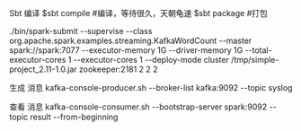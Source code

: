Sbt 编译
$sbt compile #编译，等待很久，天朝龟速 
$sbt package #打包


./bin/spark-submit --supervise --class org.apache.spark.examples.streaming.KafkaWordCount  --master spark://spark:7077  --executor-memory 1G   --driver-memory 1G  --total-executor-cores 1 --executor-cores 1  --deploy-mode cluster  /tmp/simple-project_2.11-1.0.jar zookeeper:2181 2 2 2

生成 消息
kafka-console-producer.sh --broker-list kafka:9092 --topic syslog

查看 消息
kafka-console-consumer.sh --bootstrap-server spark:9092 --topic result  --from-beginning 

